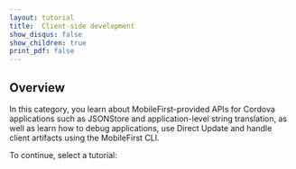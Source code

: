 ```yaml
---
layout: tutorial
title:  Client-side development
show_disqus: false
show_children: true
print_pdf: false
---
```

## Overview
In this category, you learn about MobileFirst-provided APIs for Cordova applications such as JSONStore and application-level string translation, as well as learn how to debug applications, use Direct Update and handle client artifacts using the MobileFirst CLI.

To continue, select a tutorial:
